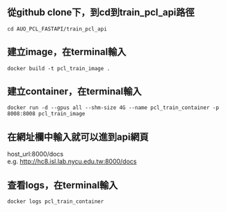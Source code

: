 ## 從github clone下，到cd到train_pcl_api路徑  
```
cd AUO_PCL_FASTAPI/train_pcl_api
```

## 建立image，在terminal輸入
```
docker build -t pcl_train_image .
```

## 建立container，在terminal輸入
```
docker run -d --gpus all --shm-size 4G --name pcl_train_container -p 8008:8008 pcl_train_image
```

## 在網址欄中輸入就可以進到api網頁
host_url:8000/docs  
e.g. http://hc8.isl.lab.nycu.edu.tw:8000/docs

## 查看logs，在terminal輸入
```
docker logs pcl_train_container
```
